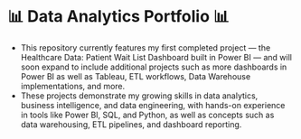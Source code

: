 # 📊 Data Analytics Portfolio 📊

- This repository currently features my first completed project — the Healthcare Data: Patient Wait List Dashboard built in Power BI — and will soon expand to include additional projects such as more dashboards in Power BI as well as Tableau, ETL workflows, Data Warehouse implementations, and more. 
- These projects demonstrate my growing skills in data analytics, business intelligence, and data engineering, with hands-on experience in tools like Power BI, SQL, and Python, as well as concepts such as data warehousing, ETL pipelines, and dashboard reporting.
